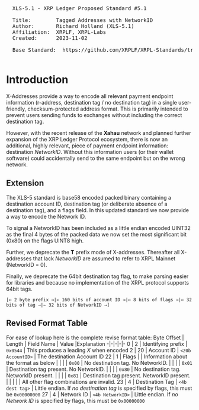 <pre>
  XLS-5.1 - XRP Ledger Proposed Standard #5.1

  Title:        Tagged Addresses with NetworkID
  Author:       Richard Holland (XLS-5.1)
  Affiliation:  XRPLF, XRPL-Labs
  Created:      2023-11-02

  Base Standard:  https://github.com/XRPLF/XRPL-Standards/tree/master/XLS-0005-tagged-addresses (Nikolaos D. Bougalis)

</pre>


# Introduction
X-Addresses provide a way to encode all relevant payment endpoint information (r-address, destination tag / no destination tag) in a single user-friendly, checksum-protected address format. This is primarily intended to prevent users sending funds to exchanges without including the correct destination tag.

However, with the recent release of the **Xahau** network and planned further expansion of the XRP Ledger Protocol ecosystem, there is now an additional, highly relevant, piece of payment endpoint information: destination *NetworkID*. Without this information users (or their wallet software) could accidentally send to the same endpoint but on the wrong network.

## Extension
The XLS-5 standard is base58 encoded packed binary containing a destination account ID, destination tag (or deliberate absence of a destination tag), and a flags field. In this updated standard we now provide a way to encode the Network ID.

To signal a NetworkID has been included as a little endian encoded UINT32 as the final 4 bytes of the packed data we now set the most significant bit (0x80) on the flags UINT8 high.

Further, we deprecate the **T** prefix mode of X-addresses. Thereafter all X-addresses that lack _NetworkID_ are assumed to refer to XRPL Mainnet (NetworkID = 0).

Finally, we deprecate the 64bit destination tag flag, to make parsing easier for libraries and because no implementation of the XRPL protocol supports 64bit tags.

`[← 2 byte prefix →|← 160 bits of account ID →|← 8 bits of flags →|← 32 bits of tag →|← 32 bits of NetworkID →]`



## Revised Format Table
For ease of lookup here is the complete revise format table:
Byte Offset | Length | Field Name | Value |Explanation
-|-|-|-|-
0  | 2 | Identifying prefix | `0x0544` | This produces a leading *X* when encoded
2 | 20 | Account ID | `<20b AccountID>` | The destination Account ID
22 | 1 | Flags |  | Information about the format as below
|  |  |  | `0x00` | No destination tag. No NetworkID.
|  |  |  | `0x01` | Destination tag present. No NetworkID.
|  |  |  | `0x80` | No destination tag. NetworkID present.
|  |  |  | `0x81` | Destination tag present. NetworkID present.
|  |  |  |          | All other flag combinations are invalid.
23 | 4 | Destination Tag | `<4b dest tag>` | Little endian. If *no destination tag* is specified by flags, this must be `0x00000000`
27 | 4 | Network ID | `<4b NetworkID>` | Little endian. If *no Network ID* is specified by flags, this must be `0x00000000`


